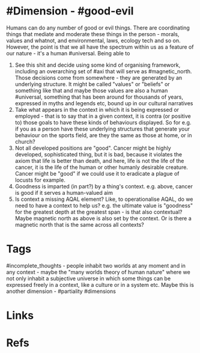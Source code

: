 # #Dimension - #good-evil
Humans can do any number of good or evil things. There are coordinating things that mediate and moderate these things in the person - morals, values and whatnot, and environmental, laws, ecology tech and so on. However, the point is that we all have the spectrum within us as a feature of our nature - it's a human #universal. Being able to 

1) See this shit and decide using some kind of organising framework, including an overarching set of #axi that will serve as #magnetic_north. Those decisions come from somewhere - they are generated by an underlying structure. It might be called "values" or "beliefs" or something like that and maybe those values are also a human #universal, something that has been around for thousands of years, expressed in myths and legends etc, bound up in our cultural narratives
2) Take what appears in the context in which it is being expressed or employed - that is to say that in a given context, it is contra (or positive to) those goals to have these kinds of behaviours displayed. So for e.g. if you as a person have these underlying structures that generate your behaviour on the sports field, are they the same as those at home, or in church?
3) Not all developed positions are "good". Cancer might be highly developed, sophisticated thing, but it is bad, because it violates the axiom that life is better than death, and here, life is not the life of the cancer, it is the life of the human or other humanly desirable creature. Cancer might be "good" if we could use it to eradicate a plague of locusts for example.
4) Goodness is imparted (in part?) by a thing's context. e.g. above, cancer is good if it serves a human-valued aim
5) Is context a missing AQAL element? Like, to operationalise AQAL, do we need to have a context to help us? e.g. the ultimate value is "goodness" for the greatest depth at the greatest span - is that also contextual? Maybe magnetic north as above is also set by the context. Or is there a magnetic north that is the same across all contexts?

# Tags
#incomplete_thoughts - people inhabit two worlds at any moment and in any context - maybe the "many worlds theory of human nature" where we not only inhabit a subjective universe in which some things can be expressed freely in a context, like a culture or in a system etc. Maybe this is another dimension - #partiality #dimensions


# Links


# Refs
